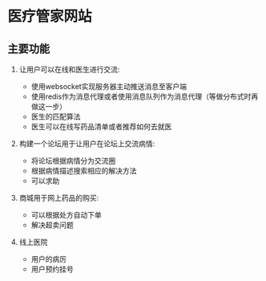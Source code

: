 # 医疗管家网站

## 主要功能



1. 让用户可以在线和医生进行交流:
    - 使用websocket实现服务器主动推送消息至客户端
    - 使用redis作为消息代理或者使用消息队列作为消息代理（等做分布式时再做这一步）
    - 医生的匹配算法
    - 医生可以在线写药品清单或者推荐如何去就医


2. 构建一个论坛用于让用户在论坛上交流病情:
    - 将论坛根据病情分为交流圈
    - 根据病情描述搜索相应的解决方法
    - 可以求助

3. 商城用于网上药品的购买:
    - 可以根据处方自动下单
    - 解决超卖问题
    
4. 线上医院
    - 用户的病厉
    - 用户预约挂号
